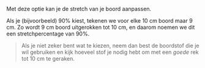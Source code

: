 
Met deze optie kan je de stretch van je boord aanpassen.

Als je (bijvoorbeeld) 90% kiest, tekenen we voor elke 10 cm boord maar 9 cm. Zo wordt 9 cm boord uitgerokken tot 10 cm, en daarom noemen we dit een stretchpercentage van 90%.

> Als je niet zeker bent wat te kiezen, neem dan best de boordstof die je wil gebruiken en kijk hoeveel stof je nodig hebt om met een *goede* rek tot 10 cm te geraken.
